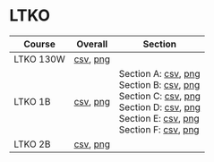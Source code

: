 # LTKO

| Course | Overall | Section |
| ------ | ------- | ------- |
| LTKO 130W | [csv](https://github.com/UCSD-Historical-Enrollment-Data/2024Winter/blob/main/overall/LTKO%20130W.csv), [png](https://raw.githubusercontent.com/UCSD-Historical-Enrollment-Data/2024Winter/main/plot_overall/LTKO%20130W.png) |  |
| LTKO 1B | [csv](https://github.com/UCSD-Historical-Enrollment-Data/2024Winter/blob/main/overall/LTKO%201B.csv), [png](https://raw.githubusercontent.com/UCSD-Historical-Enrollment-Data/2024Winter/main/plot_overall/LTKO%201B.png) | Section A: [csv](https://github.com/UCSD-Historical-Enrollment-Data/2024Winter/blob/main/section/LTKO%201B_A.csv), [png](https://raw.githubusercontent.com/UCSD-Historical-Enrollment-Data/2024Winter/main/plot_section/LTKO%201B_A.png)<br>Section B: [csv](https://github.com/UCSD-Historical-Enrollment-Data/2024Winter/blob/main/section/LTKO%201B_B.csv), [png](https://raw.githubusercontent.com/UCSD-Historical-Enrollment-Data/2024Winter/main/plot_section/LTKO%201B_B.png)<br>Section C: [csv](https://github.com/UCSD-Historical-Enrollment-Data/2024Winter/blob/main/section/LTKO%201B_C.csv), [png](https://raw.githubusercontent.com/UCSD-Historical-Enrollment-Data/2024Winter/main/plot_section/LTKO%201B_C.png)<br>Section D: [csv](https://github.com/UCSD-Historical-Enrollment-Data/2024Winter/blob/main/section/LTKO%201B_D.csv), [png](https://raw.githubusercontent.com/UCSD-Historical-Enrollment-Data/2024Winter/main/plot_section/LTKO%201B_D.png)<br>Section E: [csv](https://github.com/UCSD-Historical-Enrollment-Data/2024Winter/blob/main/section/LTKO%201B_E.csv), [png](https://raw.githubusercontent.com/UCSD-Historical-Enrollment-Data/2024Winter/main/plot_section/LTKO%201B_E.png)<br>Section F: [csv](https://github.com/UCSD-Historical-Enrollment-Data/2024Winter/blob/main/section/LTKO%201B_F.csv), [png](https://raw.githubusercontent.com/UCSD-Historical-Enrollment-Data/2024Winter/main/plot_section/LTKO%201B_F.png) |
| LTKO 2B | [csv](https://github.com/UCSD-Historical-Enrollment-Data/2024Winter/blob/main/overall/LTKO%202B.csv), [png](https://raw.githubusercontent.com/UCSD-Historical-Enrollment-Data/2024Winter/main/plot_overall/LTKO%202B.png) |  |
